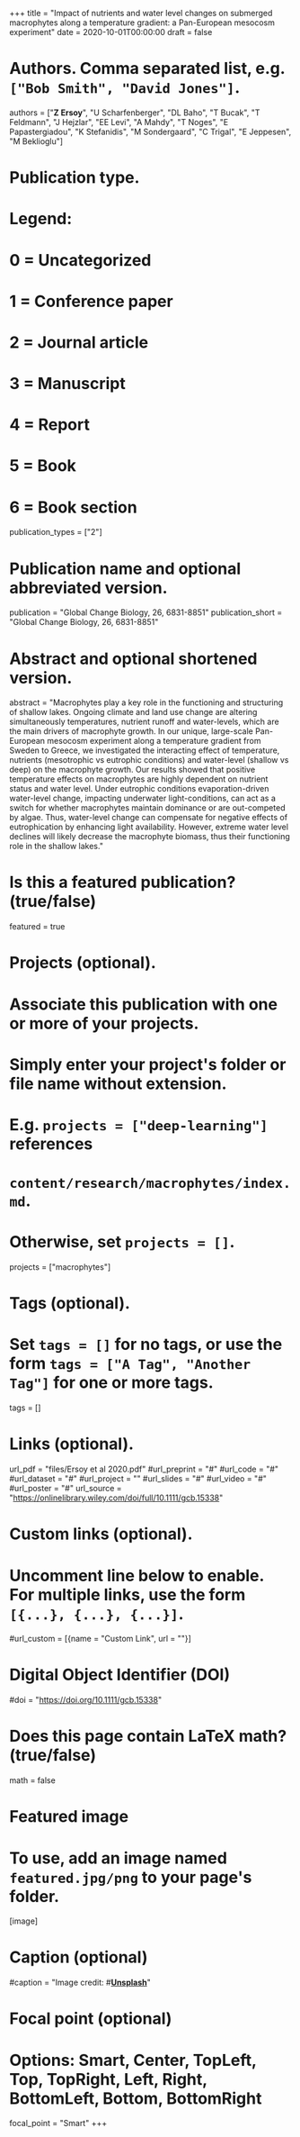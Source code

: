 +++
title = "Impact of nutrients and water level changes on submerged macrophytes along a temperature gradient: a Pan-European mesocosm experiment"
date = 2020-10-01T00:00:00
draft = false

# Authors. Comma separated list, e.g. `["Bob Smith", "David Jones"]`.
authors = ["**Z Ersoy**", "U Scharfenberger", "DL Baho", "T Bucak", "T Feldmann", "J Hejzlar", "EE Levi", "A Mahdy", "T Noges", "E Papastergiadou", "K Stefanidis", "M Sondergaard", "C Trigal", "E Jeppesen", "M Beklioglu"]


# Publication type.
# Legend:
# 0 = Uncategorized
# 1 = Conference paper
# 2 = Journal article
# 3 = Manuscript
# 4 = Report
# 5 = Book
# 6 = Book section
publication_types = ["2"]

# Publication name and optional abbreviated version.
publication = "Global Change Biology, 26, 6831-8851"
publication_short = "Global Change Biology, 26, 6831-8851"

# Abstract and optional shortened version.
abstract = "Macrophytes play a key role in the functioning and structuring of shallow lakes. Ongoing climate and land use change are altering simultaneously temperatures, nutrient runoff and water-levels, which are the main drivers of macrophyte growth. In our unique, large-scale Pan-European mesocosm experiment along a temperature gradient from Sweden to Greece, we investigated the interacting effect of temperature, nutrients (mesotrophic vs eutrophic conditions) and water-level (shallow vs deep) on the macrophyte growth. Our results showed that positive temperature effects on macrophytes are highly dependent on nutrient status and water level. Under eutrophic conditions evaporation-driven water-level change, impacting underwater light-conditions, can act as a switch for whether macrophytes maintain dominance or are out-competed by algae. Thus, water-level change can compensate for negative effects of eutrophication by enhancing light availability. However, extreme water level declines will likely decrease the macrophyte biomass, thus their functioning role in the shallow lakes."

# Is this a featured publication? (true/false)
featured = true

# Projects (optional).
#   Associate this publication with one or more of your projects.
#   Simply enter your project's folder or file name without extension.
#   E.g. `projects = ["deep-learning"]` references 
#   `content/research/macrophytes/index.md`.
#   Otherwise, set `projects = []`.
projects = ["macrophytes"]

# Tags (optional).
#   Set `tags = []` for no tags, or use the form `tags = ["A Tag", "Another Tag"]` for one or more tags.
tags = []

# Links (optional).
url_pdf = "files/Ersoy et al 2020.pdf"
#url_preprint = "#"
#url_code = "#"
#url_dataset = "#"
#url_project = ""
#url_slides = "#"
#url_video = "#"
#url_poster = "#"
url_source = "https://onlinelibrary.wiley.com/doi/full/10.1111/gcb.15338"

# Custom links (optional).
#   Uncomment line below to enable. For multiple links, use the form `[{...}, {...}, {...}]`.
#url_custom = [{name = "Custom Link", url = ""}]

# Digital Object Identifier (DOI)
#doi = "https://doi.org/10.1111/gcb.15338"

# Does this page contain LaTeX math? (true/false)
math = false

# Featured image
# To use, add an image named `featured.jpg/png` to your page's folder. 
[image]
  # Caption (optional)
 #caption = "Image credit: #[**Unsplash**](https://unsplash.com/photos/pLCdAaMFLTE)"

  # Focal point (optional)
  # Options: Smart, Center, TopLeft, Top, TopRight, Left, Right, BottomLeft, Bottom, BottomRight
  focal_point = "Smart"
+++
